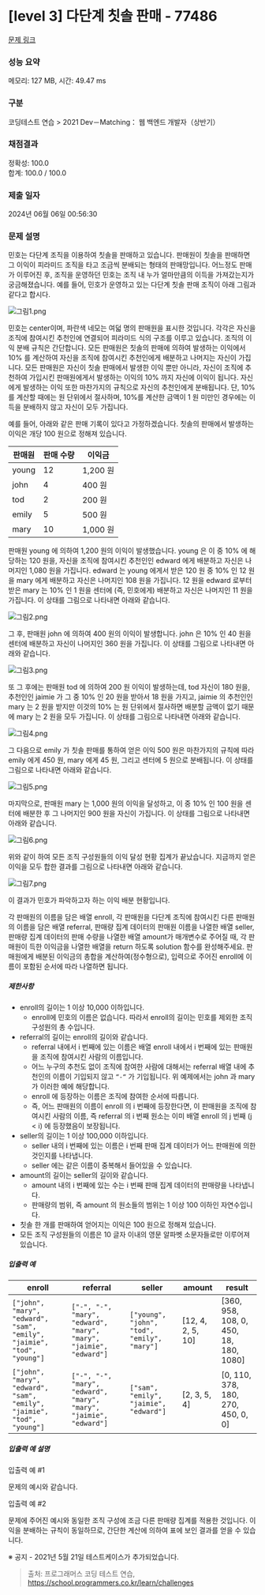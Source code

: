 # [level 3] 다단계 칫솔 판매 - 77486 

[문제 링크](https://school.programmers.co.kr/learn/courses/30/lessons/77486) 

### 성능 요약

메모리: 127 MB, 시간: 49.47 ms

### 구분

코딩테스트 연습 > 2021 Dev－Matching： 웹 백엔드 개발자（상반기）

### 채점결과

정확성: 100.0<br/>합계: 100.0 / 100.0

### 제출 일자

2024년 06월 06일 00:56:30

### 문제 설명

<p>민호는 다단계 조직을 이용하여 칫솔을 판매하고 있습니다. 판매원이 칫솔을 판매하면 그 이익이 피라미드 조직을 타고 조금씩 분배되는 형태의 판매망입니다. 어느정도 판매가 이루어진 후, 조직을 운영하던 민호는 조직 내 누가 얼마만큼의 이득을 가져갔는지가 궁금해졌습니다. 예를 들어, 민호가 운영하고 있는 다단계 칫솔 판매 조직이 아래 그림과 같다고 합시다.</p>

<p><img src="https://grepp-programmers.s3.ap-northeast-2.amazonaws.com/files/production/69c07bd8-1707-422c-a05d-5de3498b7048/%E1%84%80%E1%85%B3%E1%84%85%E1%85%B5%E1%86%B71.png" title="" alt="그림1.png"></p>

<p>민호는 center이며, 파란색 네모는 여덟 명의 판매원을 표시한 것입니다. 각각은 자신을 조직에 참여시킨 추천인에 연결되어 피라미드 식의 구조를 이루고 있습니다. 조직의 이익 분배 규칙은 간단합니다. 모든 판매원은 칫솔의 판매에 의하여 발생하는 이익에서 10% 를 계산하여 자신을 조직에 참여시킨 추천인에게 배분하고 나머지는 자신이 가집니다. 모든 판매원은 자신이 칫솔 판매에서 발생한 이익 뿐만 아니라, 자신이 조직에 추천하여 가입시킨 판매원에게서 발생하는 이익의 10% 까지 자신에 이익이 됩니다. 자신에게 발생하는 이익 또한 마찬가지의 규칙으로 자신의 추천인에게 분배됩니다. 단, 10% 를 계산할 때에는 원 단위에서 절사하며, 10%를 계산한 금액이 1 원 미만인 경우에는 이득을 분배하지 않고 자신이 모두 가집니다.</p>

<p>예를 들어, 아래와 같은 판매 기록이 있다고 가정하겠습니다. 칫솔의 판매에서 발생하는 이익은 개당 100 원으로 정해져 있습니다.</p>
<table class="table">
        <thead><tr>
<th>판매원</th>
<th>판매 수량</th>
<th>이익금</th>
</tr>
</thead>
        <tbody><tr>
<td>young</td>
<td>12</td>
<td>1,200 원</td>
</tr>
<tr>
<td>john</td>
<td>4</td>
<td>400 원</td>
</tr>
<tr>
<td>tod</td>
<td>2</td>
<td>200 원</td>
</tr>
<tr>
<td>emily</td>
<td>5</td>
<td>500 원</td>
</tr>
<tr>
<td>mary</td>
<td>10</td>
<td>1,000 원</td>
</tr>
</tbody>
      </table>
<p>판매원 young 에 의하여 1,200 원의 이익이 발생했습니다. young 은 이 중 10% 에 해당하는 120 원을, 자신을 조직에 참여시킨 추천인인 edward 에게 배분하고 자신은 나머지인 1,080 원을 가집니다. edward 는 young 에게서 받은 120 원 중 10% 인 12 원을 mary 에게 배분하고 자신은 나머지인 108 원을 가집니다. 12 원을 edward 로부터 받은 mary 는 10% 인 1 원을 센터에 (즉, 민호에게) 배분하고 자신은 나머지인 11 원을 가집니다. 이 상태를 그림으로 나타내면 아래와 같습니다.</p>

<p><img src="https://grepp-programmers.s3.ap-northeast-2.amazonaws.com/files/production/f016005d-6555-4c05-ad39-b413645b9217/%E1%84%80%E1%85%B3%E1%84%85%E1%85%B5%E1%86%B72.png" title="" alt="그림2.png"></p>

<p>그 후, 판매원 john 에 의하여 400 원의 이익이 발생합니다. john 은 10% 인 40 원을 센터에 배분하고 자신이 나머지인 360 원을 가집니다. 이 상태를 그림으로 나타내면 아래와 같습니다.</p>

<p><img src="https://grepp-programmers.s3.ap-northeast-2.amazonaws.com/files/production/89418fb8-a704-4856-81e2-f84038d71ee2/%E1%84%80%E1%85%B3%E1%84%85%E1%85%B5%E1%86%B73.png" title="" alt="그림3.png"></p>

<p>또 그 후에는 판매원 tod 에 의하여 200 원 이익이 발생하는데, tod 자신이 180 원을, 추천인인 jaimie 가 그 중 10% 인 20 원을 받아서 18 원을 가지고, jaimie 의 추천인인 mary 는 2 원을 받지만 이것의 10% 는 원 단위에서 절사하면 배분할 금액이 없기 때문에 mary 는 2 원을 모두 가집니다. 이 상태를 그림으로 나타내면 아래와 같습니다.</p>

<p><img src="https://grepp-programmers.s3.ap-northeast-2.amazonaws.com/files/production/ec4a60a1-bb7d-45bd-befe-1ea652d094b7/%E1%84%80%E1%85%B3%E1%84%85%E1%85%B5%E1%86%B74.png" title="" alt="그림4.png"></p>

<p>그 다음으로 emily 가 칫솔 판매를 통하여 얻은 이익 500 원은 마찬가지의 규칙에 따라 emily 에게 450 원, mary 에게 45 원, 그리고 센터에 5 원으로 분배됩니다. 이 상태를 그림으로 나타내면 아래와 같습니다.</p>

<p><img src="https://grepp-programmers.s3.ap-northeast-2.amazonaws.com/files/production/4fb2164f-71b0-48ff-a2d0-e2fd8133e329/%E1%84%80%E1%85%B3%E1%84%85%E1%85%B5%E1%86%B75.png" title="" alt="그림5.png"></p>

<p>마지막으로, 판매원 mary 는 1,000 원의 이익을 달성하고, 이 중 10% 인 100 원을 센터에 배분한 후 그 나머지인 900 원을 자신이 가집니다. 이 상태를 그림으로 나타내면 아래와 같습니다.</p>

<p><img src="https://grepp-programmers.s3.ap-northeast-2.amazonaws.com/files/production/0527a713-4fc4-47db-98d3-49ce6d911dfd/%E1%84%80%E1%85%B3%E1%84%85%E1%85%B5%E1%86%B76.png" title="" alt="그림6.png"></p>

<p>위와 같이 하여 모든 조직 구성원들의 이익 달성 현황 집계가 끝났습니다. 지금까지 얻은 이익을 모두 합한 결과를 그림으로 나타내면 아래와 같습니다.</p>

<p><img src="https://grepp-programmers.s3.ap-northeast-2.amazonaws.com/files/production/970f1df0-4f00-480f-93a3-13c7e30b19cb/%E1%84%80%E1%85%B3%E1%84%85%E1%85%B5%E1%86%B77.png" title="" alt="그림7.png"></p>

<p>이 결과가 민호가 파악하고자 하는 이익 배분 현황입니다. </p>

<p>각 판매원의 이름을 담은 배열 enroll, 각 판매원을 다단계 조직에 참여시킨 다른 판매원의 이름을 담은 배열 referral, 판매량 집계 데이터의 판매원 이름을 나열한 배열 seller, 판매량 집계 데이터의 판매 수량을 나열한 배열 amount가 매개변수로 주어질 때, 각 판매원이 득한 이익금을 나열한 배열을 return 하도록 solution 함수를 완성해주세요. 판매원에게 배분된 이익금의 총합을 계산하여(정수형으로), 입력으로 주어진 enroll에 이름이 포함된 순서에 따라 나열하면 됩니다.</p>

<h5>제한사항</h5>

<ul>
<li>enroll의 길이는 1 이상 10,000 이하입니다.

<ul>
<li>enroll에 민호의 이름은 없습니다. 따라서 enroll의 길이는 민호를 제외한 조직 구성원의 총 수입니다.</li>
</ul></li>
<li>referral의 길이는 enroll의 길이와 같습니다.

<ul>
<li>referral 내에서 i 번째에 있는 이름은 배열 enroll 내에서 i 번째에 있는 판매원을 조직에 참여시킨 사람의 이름입니다.</li>
<li>어느 누구의 추천도 없이 조직에 참여한 사람에 대해서는 referral 배열 내에 추천인의 이름이 기입되지 않고 <code>“-“</code> 가 기입됩니다. 위 예제에서는 john 과 mary 가 이러한 예에 해당합니다.</li>
<li>enroll 에 등장하는 이름은 조직에 참여한 순서에 따릅니다. </li>
<li>즉, 어느 판매원의 이름이 enroll 의 i 번째에 등장한다면, 이 판매원을 조직에 참여시킨 사람의 이름, 즉 referral 의 i 번째 원소는 이미 배열 enroll 의 j 번째 (j &lt; i) 에 등장했음이 보장됩니다.</li>
</ul></li>
<li>seller의 길이는 1 이상 100,000 이하입니다.

<ul>
<li>seller 내의 i 번째에 있는 이름은 i 번째 판매 집계 데이터가 어느 판매원에 의한 것인지를 나타냅니다.</li>
<li>seller 에는 같은 이름이 중복해서 들어있을 수 있습니다.</li>
</ul></li>
<li>amount의 길이는 seller의 길이와 같습니다.

<ul>
<li>amount 내의 i 번째에 있는 수는 i 번째 판매 집계 데이터의 판매량을 나타냅니다.</li>
<li>판매량의 범위, 즉 amount 의 원소들의 범위는 1 이상 100 이하인 자연수입니다.</li>
</ul></li>
<li>칫솔 한 개를 판매하여 얻어지는 이익은 100 원으로 정해져 있습니다.</li>
<li>모든 조직 구성원들의 이름은 10 글자 이내의 영문 알파벳 소문자들로만 이루어져 있습니다.</li>
</ul>

<h5>입출력 예</h5>
<table class="table">
        <thead><tr>
<th>enroll</th>
<th>referral</th>
<th>seller</th>
<th>amount</th>
<th>result</th>
</tr>
</thead>
        <tbody><tr>
<td><code>["john", "mary", "edward", "sam", "emily", "jaimie", "tod", "young"]</code></td>
<td><code>["-", "-", "mary", "edward", "mary", "mary", "jaimie", "edward"]</code></td>
<td><code>["young", "john", "tod", "emily", "mary"]</code></td>
<td>[12, 4, 2, 5, 10]</td>
<td>[360, 958, 108, 0, 450, 18, 180, 1080]</td>
</tr>
<tr>
<td><code>["john", "mary", "edward", "sam", "emily", "jaimie", "tod", "young"]</code></td>
<td><code>["-", "-", "mary", "edward", "mary", "mary", "jaimie", "edward"]</code></td>
<td><code>["sam", "emily", "jaimie", "edward"]</code></td>
<td>[2, 3, 5, 4]</td>
<td>[0, 110, 378, 180, 270, 450, 0, 0]</td>
</tr>
</tbody>
      </table>
<h5>입출력 예 설명</h5>

<p>입출력 예 #1</p>

<p>문제의 예시와 같습니다.</p>

<p>입출력 예 #2</p>

<p>문제에 주어진 예시와 동일한 조직 구성에 조금 다른 판매량 집계를 적용한 것입니다. 이익을 분배하는 규칙이 동일하므로, 간단한 계산에 의하여 표에 보인 결과를 얻을 수 있습니다.</p>

<p>※ 공지 - 2021년 5월 21일 테스트케이스가 추가되었습니다.</p>


> 출처: 프로그래머스 코딩 테스트 연습, https://school.programmers.co.kr/learn/challenges